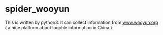 spider_wooyun
=====================================

This is written by python3. It can collect information from www.wooyun.org ( a nice platform about loophle information in China )
